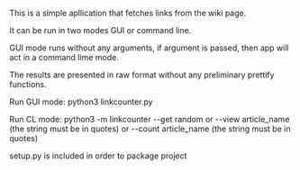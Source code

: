 This is a simple apllication that fetches links from the wiki page.

It can be run in two modes GUI or command line.

GUI mode runs without any arguments, if argument is passed, then app will act in a command lime mode.

The results are presented in raw format without any preliminary prettify functions.

Run GUI mode:
python3 linkcounter.py

Run CL mode:
python3 -m linkcounter --get random 
                    or --view article_name (the string must be in quotes)
                    or --count article_name (the string must be in quotes)

setup.py is included in order to package project
